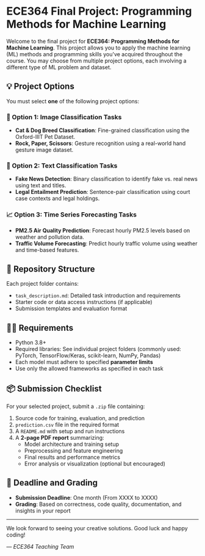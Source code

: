 # ECE364 Final Project: Programming Methods for Machine Learning

Welcome to the final project for **ECE364: Programming Methods for Machine Learning**. This project allows you to apply the machine learning (ML) methods and programming skills you've acquired throughout the course. You may choose from multiple project options, each involving a different type of ML problem and dataset.

## 💡 Project Options

You must select **one** of the following project options:

### 🔢 Option 1: Image Classification Tasks
- **Cat & Dog Breed Classification**: Fine-grained classification using the Oxford-IIIT Pet Dataset.
- **Rock, Paper, Scissors**: Gesture recognition using a real-world hand gesture image dataset.

### 📄 Option 2: Text Classification Tasks
- **Fake News Detection**: Binary classification to identify fake vs. real news using text and titles.
- **Legal Entailment Prediction**: Sentence-pair classification using court case contexts and legal holdings.

### 📈 Option 3: Time Series Forecasting Tasks
- **PM2.5 Air Quality Prediction**: Forecast hourly PM2.5 levels based on weather and pollution data.
- **Traffic Volume Forecasting**: Predict hourly traffic volume using weather and time-based features.

## 📂 Repository Structure

Each project folder contains:
- `task_description.md`: Detailed task introduction and requirements
- Starter code or data access instructions (if applicable)
- Submission templates and evaluation format

## 🧑‍💻 Requirements

- Python 3.8+
- Required libraries: See individual project folders (commonly used: PyTorch, TensorFlow/Keras, scikit-learn, NumPy, Pandas)
- Each model must adhere to specified **parameter limits**
- Use only the allowed frameworks as specified in each task

## 📦 Submission Checklist

For your selected project, submit a `.zip` file containing:

1. Source code for training, evaluation, and prediction
2. `prediction.csv` file in the required format
3. A `README.md` with setup and run instructions
4. A **2-page PDF report** summarizing:
   - Model architecture and training setup
   - Preprocessing and feature engineering
   - Final results and performance metrics
   - Error analysis or visualization (optional but encouraged)

## 📅 Deadline and Grading

- **Submission Deadline**: One month (From XXXX to XXXX)
- **Grading**: Based on correctness, code quality, documentation, and insights in your report

---

We look forward to seeing your creative solutions. Good luck and happy coding!

— *ECE364 Teaching Team*
